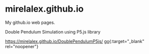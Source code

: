 # mirelalex.github.io
My github.io web pages.

Double Pendulum Simulation using P5.js library

https://mirelalex.github.io/DoublePendulumP5js/
[go](http://stackoverflow.com){:target="_blank" rel="noopener"}
